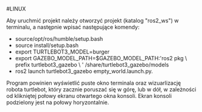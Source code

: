 #LINUX

Aby uruchmić projekt należy otworzyć projekt (katalog "ros2_ws") w terminalu, a następnie wpisać następujące komendy:
- source/opt/ros/humble/setup.bash
- source install/setup.bash
- export TURTLEBOT3_MODEL=burger
- export GAZEBO_MODEL_PATH=$GAZEBO_MODEL_PATH:'ros2 pkg \ prefix turtlebot3_gazebo \ ' /share/turtlebot3_gazebo/models
- ros2 launch turtlebot3_gazebo empty_world.launch.py.
  
Program powinien wyświetlić puste okno terminala oraz wizuarlizację robota turtlebot, który zacznie poruszać się w górę, lub w dół, w zależności od klikniętej połowy ekranu otwartego okna konsoli. Ekran konsoli podzielony jest na połowy horyzontalnie.

